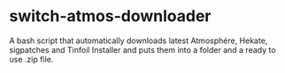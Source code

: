 # switch-atmos-downloader
A bash script that automatically downloads latest Atmosphére, Hekate, sigpatches and Tinfoil Installer and puts them into a folder and a ready to use .zip file.

